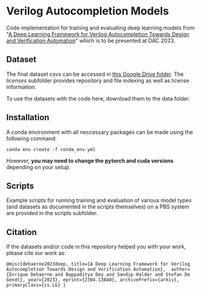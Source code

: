 # Verilog Autocompletion Models
Code implementation for training and evaluating deep learning models from "[A Deep Learning Framework for Verilog Autocompletion Towards Design and Verification Automation](https://arxiv.org/abs/2304.13840)" which is to be presented at DAC 2023. 

## Dataset
The final dataset csvs can be accessed in [this Google Drive folder](https://drive.google.com/drive/folders/1J0Y8u3u1mGJ-NflPtd9AdmTJR7ylTFRM?usp=sharing). The *licenses* subfolder provides repository and file indexing as well as license information.

To use the datasets with the code here, download them to the data folder.

## Installation

A conda environment with all neccessary packages can be made using the following command:

`conda env create -f conda_env.yml`

However, **you may need to change the pytorch and cuda versions** depending on your setup.

## Scripts
Example scripts for running training and evaluation of various model types (and datasets as documented in the scripts themselves) on a PBS system are provided in the scripts subfolder. 

## Citation
If the datasets and/or code in this repository helped you with your work, please cite our work as:

`@misc{dehaerne2023deep,
      title={A Deep Learning Framework for Verilog Autocompletion Towards Design and Verification Automation}, 
      author={Enrique Dehaerne and Bappaditya Dey and Sandip Halder and Stefan De Gendt},
      year={2023},
      eprint={2304.13840},
      archivePrefix={arXiv},
      primaryClass={cs.LG}
}`
